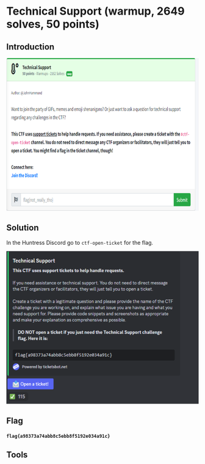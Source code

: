 # Technical Support (warmup, 2649 solves, 50 points)

## Introduction

<p align="left">
  <img height=400 img src=./readme_assets/technical-challenge.PNG/>
</p>

## Solution

In the Huntress Discord go to `ctf-open-ticket` for the flag.

<p align="left">
  <img height=400 img src=./readme_assets/ticket-flag.PNG/>
</p>

## Flag

**`flag{a98373a74abb8c5ebb8f5192e034a91c}`**

## Tools





